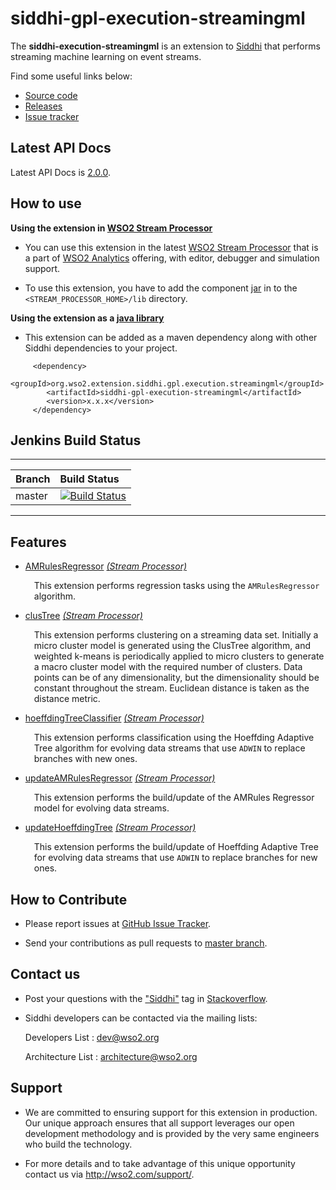 # siddhi-gpl-execution-streamingml
The **siddhi-execution-streamingml** is an extension to <a target="_blank" href="https://wso2.github
.io/siddhi">Siddhi</a>  that performs streaming machine learning on event streams.

Find some useful links below:

* <a target="_blank" href="https://github.com/wso2-extensions/siddhi-gpl-execution-streamingml">Source code</a>
* <a target="_blank" href="https://github.com/wso2-extensions/siddhi-gpl-execution-streamingml/releases">Releases</a>
* <a target="_blank" href="https://github.com/wso2-extensions/siddhi-gpl-execution-streamingml/issues">Issue tracker</a>

## Latest API Docs

Latest API Docs is <a target="_blank" href="https://wso2-extensions.github.io/siddhi-gpl-execution-streamingml/api/2.0.0">2.0.0</a>.

## How to use 

**Using the extension in <a target="_blank" href="https://github.com/wso2/product-sp">WSO2 Stream Processor</a>**

* You can use this extension in the latest <a target="_blank" href="https://github.com/wso2/product-sp/releases">WSO2 Stream Processor</a> that is a part of <a target="_blank" href="http://wso2.com/analytics?utm_source=gitanalytics&utm_campaign=gitanalytics_Jul17">WSO2 Analytics</a> offering, with editor, debugger and simulation support. 

* To use this extension, you have to add the component <a target="_blank" href="https://github.com/wso2-extensions/siddhi-gpl-execution-streamingml/releases">jar</a> in to the `<STREAM_PROCESSOR_HOME>/lib` directory.

**Using the extension as a <a target="_blank" href="https://wso2.github.io/siddhi/documentation/running-as-a-java-library">java library</a>**

* This extension can be added as a maven dependency along with other Siddhi dependencies to your project.

```
     <dependency>
        <groupId>org.wso2.extension.siddhi.gpl.execution.streamingml</groupId>
        <artifactId>siddhi-gpl-execution-streamingml</artifactId>
        <version>x.x.x</version>
     </dependency>
```

## Jenkins Build Status

---

|  Branch | Build Status |
| :------ |:------------ | 
| master  | [![Build Status](https://wso2.org/jenkins/view/All%20Builds/job/siddhi/job/siddhi-gpl-execution-streamingml/badge/icon)](https://wso2.org/jenkins/view/All%20Builds/job/siddhi/job/siddhi-gpl-execution-streamingml/) |

---

## Features

* <a target="_blank" href="https://wso2-extensions.github.io/siddhi-gpl-execution-streamingml/api/2.0.0/#amrulesregressor-stream-processor">AMRulesRegressor</a> *<a target="_blank" href="http://siddhi.io/documentation/siddhi-5.x/query-guide-5.x/#stream-processor">(Stream Processor)</a>*<br><div style="padding-left: 1em;"><p>This extension performs regression tasks using the <code>AMRulesRegressor</code> algorithm.</p></div>
* <a target="_blank" href="https://wso2-extensions.github.io/siddhi-gpl-execution-streamingml/api/2.0.0/#clustree-stream-processor">clusTree</a> *<a target="_blank" href="http://siddhi.io/documentation/siddhi-5.x/query-guide-5.x/#stream-processor">(Stream Processor)</a>*<br><div style="padding-left: 1em;"><p>This extension performs clustering on a streaming data set. Initially a micro cluster model is generated using the ClusTree algorithm, and weighted k-means is periodically applied to micro clusters to generate a macro cluster model with the required number of clusters. Data points can be of any dimensionality, but the dimensionality should be constant throughout the stream. Euclidean distance is taken as the distance metric.</p></div>
* <a target="_blank" href="https://wso2-extensions.github.io/siddhi-gpl-execution-streamingml/api/2.0.0/#hoeffdingtreeclassifier-stream-processor">hoeffdingTreeClassifier</a> *<a target="_blank" href="http://siddhi.io/documentation/siddhi-5.x/query-guide-5.x/#stream-processor">(Stream Processor)</a>*<br><div style="padding-left: 1em;"><p>This extension performs classification using the Hoeffding Adaptive Tree algorithm for evolving data streams that use <code>ADWIN</code> to replace branches with new ones.</p></div>
* <a target="_blank" href="https://wso2-extensions.github.io/siddhi-gpl-execution-streamingml/api/2.0.0/#updateamrulesregressor-stream-processor">updateAMRulesRegressor</a> *<a target="_blank" href="http://siddhi.io/documentation/siddhi-5.x/query-guide-5.x/#stream-processor">(Stream Processor)</a>*<br><div style="padding-left: 1em;"><p>This extension performs the build/update of the AMRules Regressor model for evolving data streams.</p></div>
* <a target="_blank" href="https://wso2-extensions.github.io/siddhi-gpl-execution-streamingml/api/2.0.0/#updatehoeffdingtree-stream-processor">updateHoeffdingTree</a> *<a target="_blank" href="http://siddhi.io/documentation/siddhi-5.x/query-guide-5.x/#stream-processor">(Stream Processor)</a>*<br><div style="padding-left: 1em;"><p>This extension performs the build/update of Hoeffding Adaptive Tree for evolving data streams that use <code>ADWIN</code> to replace branches for new ones.</p></div>

## How to Contribute
 
  * Please report issues at <a target="_blank" href="https://github.com/wso2-extensions/siddhi-gpl-execution-streamingml/issues">GitHub Issue Tracker</a>.
  
  * Send your contributions as pull requests to <a target="_blank" href="https://github.com/wso2-extensions/siddhi-gpl-execution-streamingml/tree/master">master branch</a>. 
 
## Contact us 

 * Post your questions with the <a target="_blank" href="http://stackoverflow.com/search?q=siddhi">"Siddhi"</a> tag in <a target="_blank" href="http://stackoverflow.com/search?q=siddhi">Stackoverflow</a>. 
 
 * Siddhi developers can be contacted via the mailing lists:
 
    Developers List   : [dev@wso2.org](mailto:dev@wso2.org)
    
    Architecture List : [architecture@wso2.org](mailto:architecture@wso2.org)
 
## Support 

* We are committed to ensuring support for this extension in production. Our unique approach ensures that all support leverages our open development methodology and is provided by the very same engineers who build the technology. 

* For more details and to take advantage of this unique opportunity contact us via <a target="_blank" href="http://wso2.com/support?utm_source=gitanalytics&utm_campaign=gitanalytics_Jul17">http://wso2.com/support/</a>. 

